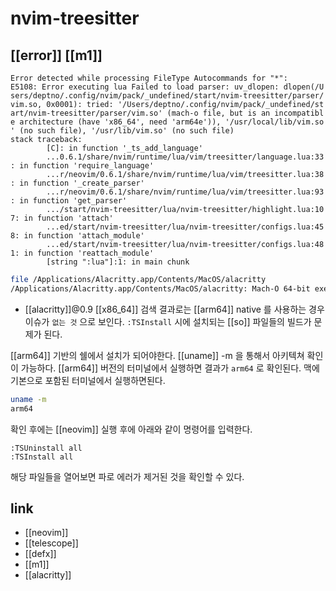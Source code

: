 # nvim-treesitter

## [[error]] [[m1]]
```vim
Error detected while processing FileType Autocommands for "*":
E5108: Error executing lua Failed to load parser: uv_dlopen: dlopen(/U
sers/deptno/.config/nvim/pack/_undefined/start/nvim-treesitter/parser/
vim.so, 0x0001): tried: '/Users/deptno/.config/nvim/pack/_undefined/st
art/nvim-treesitter/parser/vim.so' (mach-o file, but is an incompatibl
e architecture (have 'x86_64', need 'arm64e')), '/usr/local/lib/vim.so
' (no such file), '/usr/lib/vim.so' (no such file)
stack traceback:
        [C]: in function '_ts_add_language'
        ...0.6.1/share/nvim/runtime/lua/vim/treesitter/language.lua:33
: in function 'require_language'
        ...r/neovim/0.6.1/share/nvim/runtime/lua/vim/treesitter.lua:38
: in function '_create_parser'
        ...r/neovim/0.6.1/share/nvim/runtime/lua/vim/treesitter.lua:93
: in function 'get_parser'
        .../start/nvim-treesitter/lua/nvim-treesitter/highlight.lua:10 7: in function 'attach'
        ...ed/start/nvim-treesitter/lua/nvim-treesitter/configs.lua:45
8: in function 'attach_module'
        ...ed/start/nvim-treesitter/lua/nvim-treesitter/configs.lua:48
1: in function 'reattach_module'
        [string ":lua"]:1: in main chunk
```

```sh
file /Applications/Alacritty.app/Contents/MacOS/alacritty
/Applications/Alacritty.app/Contents/MacOS/alacritty: Mach-O 64-bit executable x86_64
```
- [[alacritty]]@0.9 [[x86_64]]
검색 결과로는 [[arm64]] native 를 사용하는 경우 이슈가 `없는 것` 으로 보인다.
`:TSInstall` 시에 설치되는 [[so]] 파일들의 빌드가 문제가 된다.

[[arm64]] 기반의 쉘에서 설치가 되어야한다. [[uname]] -m 을 통해서 아키텍쳐 확인이 가능하다.
[[arm64]] 버전의 터미널에서 실행하면 결과가 `arm64` 로 확인된다.
맥에 기본으로 포함된 터미널에서 실행하면된다.

```sh
uname -m
arm64
```
확인 후에는 [[neovim]] 실행 후에 아래와 같이 명령어를 입력한다.
```vim
:TSUninstall all
:TSInstall all
```
해당 파일들을 열어보면 파로 에러가 제거된 것을 확인할 수 있다.

## link
- [[neovim]]
- [[telescope]]
- [[defx]]
- [[m1]]
- [[alacritty]]
